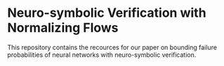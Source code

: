 # Neuro-symbolic Verification with Normalizing Flows
This repository contains the recources for our paper on bounding failure probabilities of neural networks with neuro-symbolic verification.
